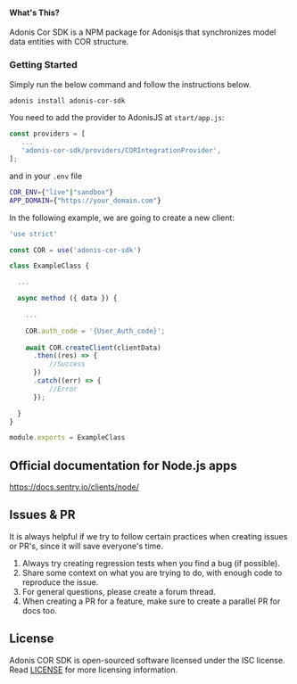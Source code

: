 #### What's This?

Adonis Cor SDK is a NPM package for Adonisjs that synchronizes model data entities with COR structure.

### Getting Started

Simply run the below command and follow the instructions below.

```bash
adonis install adonis-cor-sdk
```

You need to add the provider to AdonisJS at `start/app.js`:

```javascript
const providers = [
   ...
   'adonis-cor-sdk/providers/CORIntegrationProvider',
];
```

and in your `.env` file

```bash
COR_ENV={"live"|"sandbox"}
APP_DOMAIN={"https://your_domain.com"}
```


In the following example, we are going to create a new client: 

```javascript
'use strict'

const COR = use('adonis-cor-sdk')

class ExampleClass {

  ...

  async method ({ data }) {
    
    ...

    COR.auth_code = '{User_Auth_code}';
        
    await COR.createClient(clientData)
      .then((res) => {
          //Success
      })
      .catch((err) => {
          //Error
      });

  }
}

module.exports = ExampleClass

```

## Official documentation for Node.js apps

https://docs.sentry.io/clients/node/

## Issues & PR

It is always helpful if we try to follow certain practices when creating issues or PR's, since it will save everyone's time.

1. Always try creating regression tests when you find a bug (if possible).
2. Share some context on what you are trying to do, with enough code to reproduce the issue.
3. For general questions, please create a forum thread.
4. When creating a PR for a feature, make sure to create a parallel PR for docs too.

## License

Adonis COR SDK is open-sourced software licensed under the ISC license. Read [LICENSE](https://github.com/ProjectCOR/adonis-cor-sdk/blob/master/LICENSE) for more licensing information.
 


